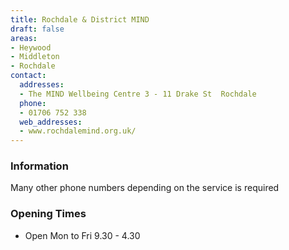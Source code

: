 ```yaml
---
title: Rochdale & District MIND
draft: false
areas:
- Heywood
- Middleton
- Rochdale
contact:
  addresses:
  - The MIND Wellbeing Centre 3 - 11 Drake St  Rochdale
  phone:
  - 01706 752 338
  web_addresses:
  - www.rochdalemind.org.uk/
---
```


### Information
Many other phone numbers depending on the service is required

### Opening Times
* Open Mon to Fri  9.30 - 4.30

